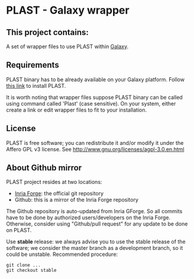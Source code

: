 PLAST - Galaxy wrapper
====================

This project contains:
----------------------

A set of wrapper files to use PLAST within [Galaxy](https://galaxyproject.org/).


Requirements
------------

PLAST binary has to be already available on your Galaxy platform. Follow [this link](https://plast.inria.fr/download-plast/) to install PLAST.

It is worth noting that wrapper files suppose PLAST binary can be called using command called 'Plast' (case sensitive). On your system, either create a link or edit wrapper files to fit to your installation.


License
-------

PLAST is free software; you can redistribute it and/or modify it under the Affero GPL v3 license. See http://www.gnu.org/licenses/agpl-3.0.en.html

About Github mirror
-------------------

PLAST project resides at two locations:

* [Inria Forge](https://gforge.inria.fr/): the official git repository
* Github: this is a mirror of the Inria Forge repository

The Github repository is auto-updated from Inria GForge. So all commits have to be done by authorized users/developers on the Inria Forge. Otherwise, consider using "Github/pull request" for any update to be done on PLAST.

Use **stable** release: we always advise you to use the stable release of the software; we consider the master branch as a development branch, so it could be unstable. Recommended procedure:

    git clone ...
    git checkout stable